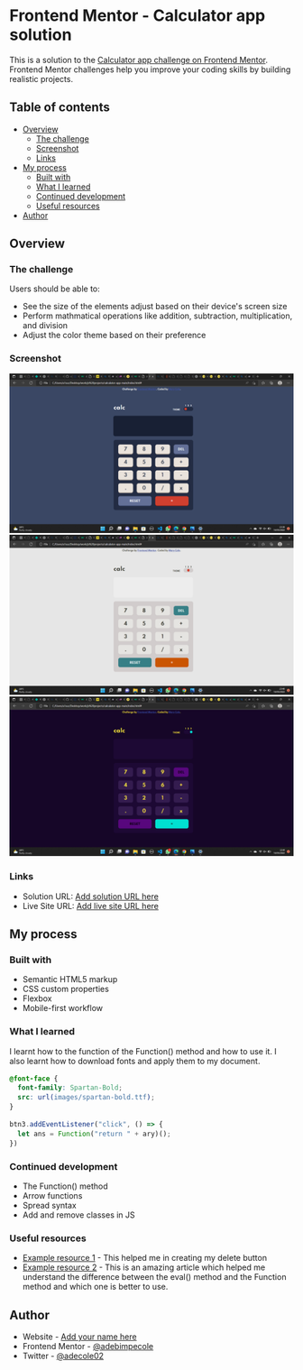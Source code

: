 # Frontend Mentor - Calculator app solution

This is a solution to the [Calculator app challenge on Frontend Mentor](https://www.frontendmentor.io/challenges/calculator-app-9lteq5N29). Frontend Mentor challenges help you improve your coding skills by building realistic projects. 

## Table of contents

- [Overview](#overview)
  - [The challenge](#the-challenge)
  - [Screenshot](#screenshot)
  - [Links](#links)
- [My process](#my-process)
  - [Built with](#built-with)
  - [What I learned](#what-i-learned)
  - [Continued development](#continued-development)
  - [Useful resources](#useful-resources)
- [Author](#author)


## Overview

### The challenge

Users should be able to:

- See the size of the elements adjust based on their device's screen size
- Perform mathmatical operations like addition, subtraction, multiplication, and division
- Adjust the color theme based on their preference

### Screenshot

![](design/Screenshot%201.png)
![](design/Screenshot%202.png)
![](design/Screenshot%203.png)

### Links

- Solution URL: [Add solution URL here](https://your-solution-url.com)
- Live Site URL: [Add live site URL here](https://friendly-gelato-07ecf6.netlify.app/)

## My process

### Built with

- Semantic HTML5 markup
- CSS custom properties
- Flexbox
- Mobile-first workflow



### What I learned

I learnt how to the function of the Function() method and how to use it. I also learnt how to download fonts and apply them to my document.

```css
@font-face {
  font-family: Spartan-Bold;
  src: url(images/spartan-bold.ttf);
}
```
```js
btn3.addEventListener("click", () => {
  let ans = Function("return " + ary)();
})
```


### Continued development

- The Function() method
- Arrow functions
- Spread syntax
- Add and remove classes in JS

### Useful resources

- [Example resource 1](https://masteringjs.io/tutorials/fundamentals/remove-last-character#) - This helped me in creating my delete button
- [Example resource 2](https://www.educative.io/edpresso/eval-vs-function-in-javascript) - This is an amazing article which helped me understand the difference between the eval() method and the Function method and which one is better to use.


## Author

- Website - [Add your name here](https://www.your-site.com)
- Frontend Mentor - [@adebimpecole](https://www.frontendmentor.io/profile/adebimpecole)
- Twitter - [@adecole02](https://twitter.com/adecole02)

